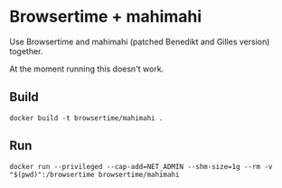 # Browsertime + mahimahi
Use Browsertime and mahimahi (patched Benedikt and Gilles version) together.

At the moment running this doesn't work.

## Build

```
docker build -t browsertime/mahimahi .
```

## Run

```
docker run --privileged --cap-add=NET_ADMIN --shm-size=1g --rm -v "$(pwd)":/browsertime browsertime/mahimahi
```

